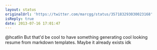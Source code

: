 ```yaml
---
layout: status
originalUrl: 'https://twitter.com/marcgg/status/357183293030023168'
isReply: true
date: 2013-07-16 17:01:47
---
```


@hcatlin But that'd be cool to have something generating cool looking resume from markdown templates. Maybe it already exists idk
